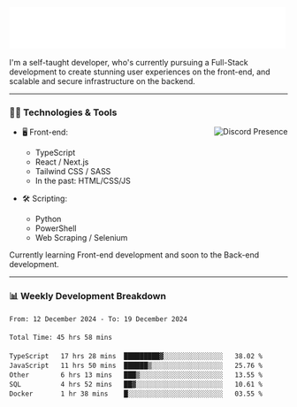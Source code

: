 <img src="assets/wave.svg" alt=":wave:" />

I'm a self-taught developer, who's currently pursuing a Full-Stack development to create stunning user experiences on the front-end, and scalable and secure infrastructure on the backend.

---

### 🧑‍💻 Technologies & Tools

<a href="https://discord.com/users/414304208649453568" target="_blank" rel="nofollow">
   <img src="https://lanyard-profile-readme.vercel.app/api/414304208649453568?idleMessage=Probably%20doing%20something%20else..." alt="Discord Presence" align="right">
</a>

- 🖥️ Front-end:

  - TypeScript
  - React / Next.js
  - Tailwind CSS / SASS
  - In the past: HTML/CSS/JS

- 🛠 Scripting:

  - Python
  - PowerShell
  - Web Scraping / Selenium

Currently learning Front-end development and soon to the Back-end development.

---

### 📊 Weekly Development Breakdown

<!-- ![ccrsxx's GitHub Stats](https://github-readme-stats.vercel.app/api?username=ccrsxx&count_private=true&theme=tokyonight) -->
<!-- ![ccrsxx's Top Langs](https://github-readme-stats.vercel.app/api/top-langs/?username=ccrsxx&hide=lua,java,html&theme=tokyonight) -->

<!--START_SECTION:waka-->

```txt
From: 12 December 2024 - To: 19 December 2024

Total Time: 45 hrs 58 mins

TypeScript   17 hrs 28 mins  █████████▓░░░░░░░░░░░░░░░   38.02 %
JavaScript   11 hrs 50 mins  ██████▒░░░░░░░░░░░░░░░░░░   25.76 %
Other        6 hrs 13 mins   ███▒░░░░░░░░░░░░░░░░░░░░░   13.55 %
SQL          4 hrs 52 mins   ██▓░░░░░░░░░░░░░░░░░░░░░░   10.61 %
Docker       1 hr 38 mins    █░░░░░░░░░░░░░░░░░░░░░░░░   03.55 %
```

<!--END_SECTION:waka-->
